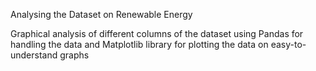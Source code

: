 Analysing the Dataset on Renewable Energy

Graphical analysis of different columns of the dataset using Pandas for handling the data and Matplotlib library for plotting the data on easy-to-understand graphs

